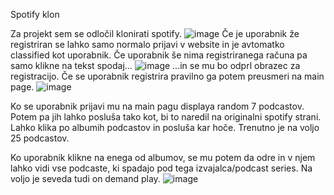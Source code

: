 Spotify klon

Za projekt sem se odločil klonirati spotify. 
![image](https://user-images.githubusercontent.com/100126067/195010984-8c4ddf3b-cff2-414e-ad58-ebd85f104e16.png)
Če je uporabnik že registriran se lahko samo normalo prijavi v website in je avtomatko classified kot uporabnik. Če uporabnik še nima registriranega računa pa samo klikne
na tekst spodaj...
![image](https://user-images.githubusercontent.com/100126067/195011295-890ca329-1292-4660-be6b-c0972b73935e.png)
...in se mu bo odprl obrazec za registracijo. Če se uporabnik registrira pravilno ga potem preusmeri na main page.
![image](https://user-images.githubusercontent.com/100126067/195011499-613382b7-0ba1-4b4d-bdcc-4763d3d8b819.png)

Ko se uporabnik prijavi mu na main pagu displaya random 7 podcastov. Potem pa jih lahko posluša tako kot, bi to naredil na originalni spotify strani. Lahko klika po
albumih podcastov in posluša kar hoče. Trenutno je na voljo 25 podcastov. 

Ko uporabnik klikne na enega od albumov, se mu potem da odre in v njem lahko vidi vse podcaste, ki spadajo pod tega izvajalca/podcast series. Na voljo je seveda tudi on
demand play.
![image](https://user-images.githubusercontent.com/100126067/195011946-8489ac74-dc8b-4f08-8e54-f24b43666c36.png)
